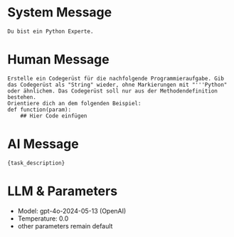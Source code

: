 # System Message
~~~
Du bist ein Python Experte.
~~~
# Human Message
~~~
Erstelle ein Codegerüst für die nachfolgende Programmieraufgabe. Gib das Codegerüst als "String" wieder, ohne Markierungen mit "'''Python" oder ähnlichem. Das Codegerüst soll nur aus der Methodendefinition bestehen.
Orientiere dich an dem folgenden Beispiel:
def function(param):
    ## Hier Code einfügen
~~~
# AI Message
~~~
{task_description}
~~~
# LLM & Parameters
- Model: gpt-4o-2024-05-13 (OpenAI)
- Temperature: 0.0
- other parameters remain default